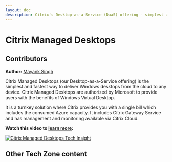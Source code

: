 ```yaml
---
layout: doc
description: Citrix's Desktop-as-a-Service (DaaS) offering - simplest and fastest way to get desktops based on Windows Virtual Desktop in Microsoft Azure.
---
```

# Citrix Managed Desktops

## Contributors

**Author:** [Mayank Singh](https://twitter.com/techmayank)

Citrix Managed Desktops (our Desktop-as-a-Service offering) is the simplest and fastest way to deliver Windows desktops from the cloud to any device. Citrix Managed Desktops are authorized by Microsoft to provide users with the benefits of Windows Virtual Desktop.

It is a turnkey solution where Citrix provides you with a single bill which includes the consumed Azure capacity. It includes Citrix Gateway Service and has management and monitoring available via Citrix Cloud.

**Watch this video to [learn more](https://youtu.be/_OSrjetVj4k):**

[![Citrix Managed Desktops Tech Insight](/en-us/tech-zone/learn/media/shared_video-placeholder.png)](https://youtu.be/_OSrjetVj4k)

## Other Tech Zone content
